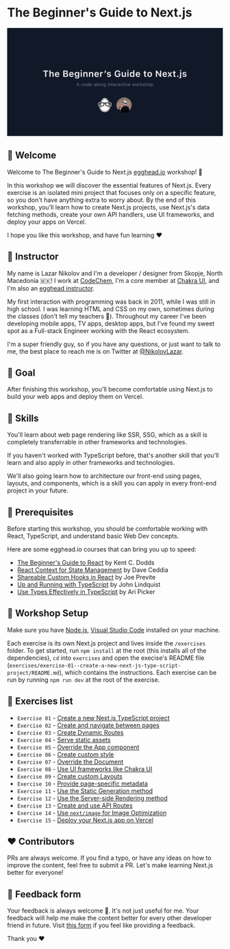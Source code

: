 # The Beginner's Guide to Next.js

![Workshop cover](./workshop-cover.png)

## 👋 Welcome

Welcome to The Beginner's Guide to Next.js [egghead.io](https://egghead.io) workshop! 🚀

In this workshop we will discover the essential features of Next.js. Every exercise is an isolated mini project that focuses only on a specific feature, so you don't have anything extra to worry about. By the end of this workshop, you'll learn how to create Next.js projects, use Next.js's data fetching methods, create your own API handlers, use UI frameworks, and deploy your apps on Vercel.

I hope you like this workshop, and have fun learning ❤️

## 🤠 Instructor

My name is Lazar Nikolov and I'm a developer / designer from Skopje, North Macedonia 🇲🇰! I work at [CodeChem](https://codechem.com), I'm a core member at [Chakra UI](https://chakra-ui.com), and I'm also an [egghead instructor](https://egghead.io/q/resources-by-lazar-nikolov).

My first interaction with programming was back in 2011, while I was still in high school. I was learning HTML and CSS on my own, sometimes during the classes (don't tell my teachers 🤫). Throughout my career I've been developing mobile apps, TV apps, desktop apps, but I've found my sweet spot as a Full-stack Engineer working with the React ecosystem.

I'm a super friendly guy, so if you have any questions, or just want to talk to me, the best place to reach me is on Twitter at [@NikolovLazar](https://twitter.com/NikolovLazar).

## 🎯 Goal

After finishing this workshop, you'll become comfortable using Next.js to build your web apps and deploy them on Vercel.

## 🚅 Skills

You'll learn about web page rendering like SSR, SSG, which as a skill is completely transferrable in other frameworks and technologies.

If you haven't worked with TypeScript before, that's another skill that you'll learn and also apply in other frameworks and technologies.

We'll also going learn how to architecture our front-end using pages, layouts, and components, which is a skill you can apply in every front-end project in your future.

## 🚧 Prerequisites

Before starting this workshop, you should be comfortable working with React, TypeScript, and understand basic Web Dev concepts.

Here are some egghead.io courses that can bring you up to speed:
- [The Beginner's Guide to React](https://egghead.io/courses/the-beginner-s-guide-to-react) by Kent C. Dodds
- [React Context for State Management](https://egghead.io/courses/react-context-for-state-management) by Dave Ceddia
- [Shareable Custom Hooks in React](https://egghead.io/courses/shareable-custom-hooks-in-react) by Joe Previte
- [Up and Running with TypeScript](https://egghead.io/courses/up-and-running-with-typescript) by John Lindquist
- [Use Types Effectively in TypeScript](https://egghead.io/courses/use-types-effectively-in-typescript) by Ari Picker

## 💽 Workshop Setup

Make sure you have [Node.js](https://nodejs.org/), [Visual Studio Code](https://code.visualstudio.com/) installed on your machine.

Each exercise is its own Next.js project and lives inside the `/exercises` folder. To get started, run `npm install` at the root (this installs all of the dependencies), `cd` into `exercises` and open the execise's README file (`exercises/exercise-01--create-a-new-next-js-type-script-project/README.md`), which contains the instructions. Each exercise can be run by running `npm run dev` at the root of the exercise.

## 🔢 Exercises list

- `Exercise 01` - [Create a new Next.js TypeScript project](exercises/exercise-01--create-a-new-next-js-type-script-project/README.md)
- `Exercise 02` - [Create and navigate between pages](exercises/exercise-02--create-and-navigate-between-pages/README.md)
- `Exercise 03` - [Create Dynamic Routes](exercises/exercise-03--create-dynamic-routes/README.md)
- `Exercise 04` - [Serve static assets](exercises/exercise-04--serve-static-assets/README.md)
- `Exercise 05` - [Override the App component](exercises/exercise-05--override-the-app-component/README.md)
- `Exercise 06` - [Create custom style](exercises/exercise-06--create-custom-style/README.md)
- `Exercise 07` - [Override the Document](exercises/exercise-07--override-the-document/README.md)
- `Exercise 08` - [Use UI frameworks like Chakra UI](exercises/exercise-08--use-ui-frameworks-like-chakra-ui/README.md)
- `Exercise 09` - [Create custom Layouts](exercises/exercise-09--create-custom-layouts/README.md)
- `Exercise 10` - [Provide page-specific metadata](exercises/exercise-10--provide-page-specific-metadata/README.md)
- `Exercise 11` - [Use the Static Generation method](exercises/exercise-11--use-the-static-generation-method/README.md)
- `Exercise 12` - [Use the Server-side Rendering method](exercises/exercise-12--use-the-server-side-rendering-method/README.md)
- `Exercise 13` - [Create and use API Routes](exercises/exercise-13--create-and-use-api-routes/README.md)
- `Exercise 14` - [Use `next/image` for Image Optimization](exercises/exercise-14--use-next-image-for-image-optimization/README.md)
- `Exercise 15` - [Deploy your Next.js app on Vercel](exercises/exercise-15--deploy-your-next-js-app-on-vercel/README.md)

## ❤️ Contributors

PRs are always welcome. If you find a typo, or have any ideas on how to improve the content, feel free to submit a PR. Let's make learning Next.js better for everyone!

## 🍩 Feedback form

Your feedback is always welcome 🙏. It's not just useful for me. Your feedback will help me make the content better for every other developer friend in future. Visit [this form](https://forms.gle/fXJdRAT5SBSjGspb7) if you feel like providing a feedback.

Thank you ❤️
